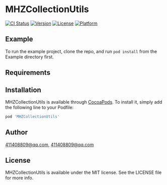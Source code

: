 # MHZCollectionUtils

[![CI Status](https://img.shields.io/travis/411408809@qq.com/MHZCollectionUtils.svg?style=flat)](https://travis-ci.org/411408809@qq.com/MHZCollectionUtils)
[![Version](https://img.shields.io/cocoapods/v/MHZCollectionUtils.svg?style=flat)](https://cocoapods.org/pods/MHZCollectionUtils)
[![License](https://img.shields.io/cocoapods/l/MHZCollectionUtils.svg?style=flat)](https://cocoapods.org/pods/MHZCollectionUtils)
[![Platform](https://img.shields.io/cocoapods/p/MHZCollectionUtils.svg?style=flat)](https://cocoapods.org/pods/MHZCollectionUtils)

## Example

To run the example project, clone the repo, and run `pod install` from the Example directory first.

## Requirements

## Installation

MHZCollectionUtils is available through [CocoaPods](https://cocoapods.org). To install
it, simply add the following line to your Podfile:

```ruby
pod 'MHZCollectionUtils'
```

## Author

411408809@qq.com, 411408809@qq.com

## License

MHZCollectionUtils is available under the MIT license. See the LICENSE file for more info.
